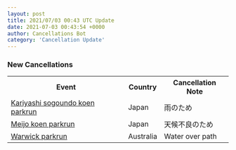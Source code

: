 ```yaml
---
layout: post
title: 2021/07/03 00:43 UTC Update
date: 2021-07-03 00:43:54 +0000
author: Cancellations Bot
category: 'Cancellation Update'
---
```


<h3>New Cancellations</h3>
<table style='width: 100%'>
    <tr>
        <th>Event</th>
        <th>Country</th>
        <th>Cancellation Note</th>
    </tr>
    <tr>
        <td><a href="https://www.parkrun.jp/kariyashisogoundokoen">Kariyashi sogoundo koen parkrun</a></td>
        <td>Japan</td>
        <td>雨のため</td>
    </tr>
    <tr>
        <td><a href="https://www.parkrun.jp/meijokoen">Meijo koen parkrun</a></td>
        <td>Japan</td>
        <td>天候不良のため</td>
    </tr>
    <tr>
        <td><a href="https://www.parkrun.com.au/warwick">Warwick parkrun</a></td>
        <td>Australia</td>
        <td>Water over path</td>
    </tr>
</table>
